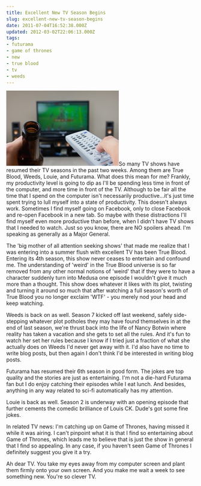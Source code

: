 ```yaml
---
title: Excellent New TV Season Begins
slug: excellent-new-tv-season-begins
date: 2011-07-04T16:52:38.000Z
updated: 2012-03-02T22:06:13.000Z
tags:
- futurama
- game of thrones
- new
- true blood
- tv
- weeds
---
```


<a href="http://blog.harrywolff.com/2011/07/excellent-new-tv-season-begins/couch_potato/" rel="attachment wp-att-1444"><img src="/images/posts/2011/07/couch_potato-300x200.jpg" alt="" title="couch_potato" width="300" height="200" class="alignleft size-medium wp-image-1444" /></a>So many TV shows have resumed their TV seasons in the past two weeks.  Among them are True Blood, Weeds, Louie, and Futurama.  What does this mean for me?  Frankly, my productivity level is going to dip as I'll be spending less time in front of the computer, and more time in front of the TV.  Although to be fair all the time that I spend on the computer isn't necessarily productive...it's just time spent trying to lull myself into a state of productivity.  This doesn't always work.  Sometimes I find myself going on Facebook, only to close Facebook and re-open Facebook in a new tab.  So maybe with these distractions I'll find myself even more productive than before, when I didn't have TV shows that I needed to watch.  Just so you know, there are NO spoilers ahead.  I'm speaking as generally as a Major General.
<!--more-->
The 'big mother of all attention seeking shows' that made me realize that I was entering into a summer flush with excellent TV has been True Blood.  Entering its 4th season, this show never ceases to entertain and confound me.  The understanding of 'weird' in the True Blood universe is so far removed from any other normal notions of 'weird' that if they were to have a character suddenly turn into Medusa one episode I wouldn't give it much more than a thought.  This show does whatever it likes with its plot, twisting and turning it around so much that after watching a full season's worth of True Blood you no longer exclaim 'WTF' - you merely nod your head and keep watching.

Weeds is back on as well.  Season 7 kicked off last weekend, safely side-stepping whatever plot potholes they may have found themselves in at the end of last season, we're thrust back into the life of Nancy Botwin where reality has taken a vacation and she gets to set all the rules.  And it's fun to watch her set her rules because I know if I tried just a fraction of what she actually does on Weeds I'd never get away with it.  I'd also have no time to write blog posts, but then again I don't think I'd be interested in writing blog posts.

Futurama has resumed their 6th season in good form.  The jokes are top quality and the stories are just as entertaining.  I'm not a die-hard Futurama fan but I do enjoy catching their episodes while I eat lunch.  And besides, anything in any way related to sci-fi automatically has my attention.

Louie is back as well.  Season 2 is underway with an opening episode that further cements the comedic brilliance of Louis CK.  Dude's got some fine jokes.

In related TV news:  I'm catching up on Game of Thrones, having missed it while it was airing.  I can't pinpoint what it is that I find so entertaining about Game of Thrones, which leads me to believe that is just the show in general that I find so appealing.  In any case, if you haven't seen Game of Thrones I definitely suggest you give it a try.

Ah dear TV.  You take my eyes away from my computer screen and plant them firmly onto your own screen.  And you make me wait a week to see something new.  You're so clever TV.
